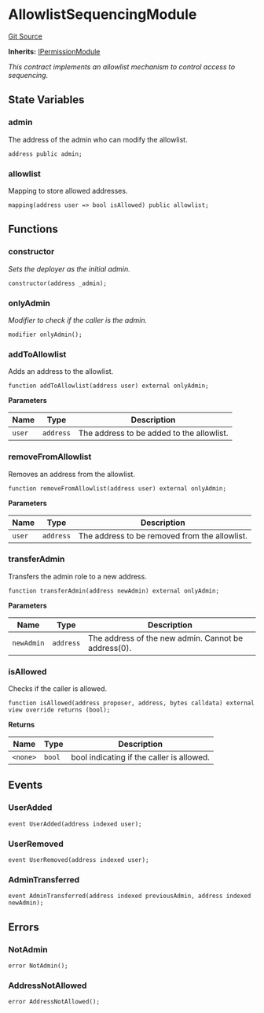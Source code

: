 # AllowlistSequencingModule
[Git Source](https://github.com/SyndicateProtocol/syndicate-appchains/blob/7027a63d41514909f85c2d3245a5d979fd2c367a/src/sequencing-modules/AllowlistSequencingModule.sol)

**Inherits:**
[IPermissionModule](/src/interfaces/IPermissionModule.sol/interface.IPermissionModule.md)

*This contract implements an allowlist mechanism to control access to sequencing.*


## State Variables
### admin
The address of the admin who can modify the allowlist.


```solidity
address public admin;
```


### allowlist
Mapping to store allowed addresses.


```solidity
mapping(address user => bool isAllowed) public allowlist;
```


## Functions
### constructor

*Sets the deployer as the initial admin.*


```solidity
constructor(address _admin);
```

### onlyAdmin

*Modifier to check if the caller is the admin.*


```solidity
modifier onlyAdmin();
```

### addToAllowlist

Adds an address to the allowlist.


```solidity
function addToAllowlist(address user) external onlyAdmin;
```
**Parameters**

|Name|Type|Description|
|----|----|-----------|
|`user`|`address`|The address to be added to the allowlist.|


### removeFromAllowlist

Removes an address from the allowlist.


```solidity
function removeFromAllowlist(address user) external onlyAdmin;
```
**Parameters**

|Name|Type|Description|
|----|----|-----------|
|`user`|`address`|The address to be removed from the allowlist.|


### transferAdmin

Transfers the admin role to a new address.


```solidity
function transferAdmin(address newAdmin) external onlyAdmin;
```
**Parameters**

|Name|Type|Description|
|----|----|-----------|
|`newAdmin`|`address`|The address of the new admin. Cannot be address(0).|


### isAllowed

Checks if the caller is allowed.


```solidity
function isAllowed(address proposer, address, bytes calldata) external view override returns (bool);
```
**Returns**

|Name|Type|Description|
|----|----|-----------|
|`<none>`|`bool`|bool indicating if the caller is allowed.|


## Events
### UserAdded

```solidity
event UserAdded(address indexed user);
```

### UserRemoved

```solidity
event UserRemoved(address indexed user);
```

### AdminTransferred

```solidity
event AdminTransferred(address indexed previousAdmin, address indexed newAdmin);
```

## Errors
### NotAdmin

```solidity
error NotAdmin();
```

### AddressNotAllowed

```solidity
error AddressNotAllowed();
```

